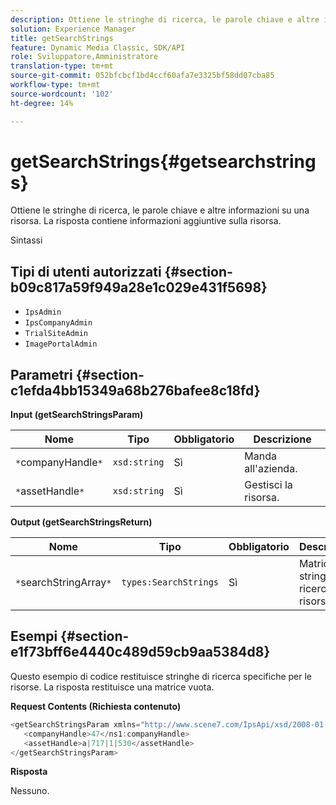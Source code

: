 ```yaml
---
description: Ottiene le stringhe di ricerca, le parole chiave e altre informazioni su una risorsa. La risposta contiene informazioni aggiuntive sulla risorsa.
solution: Experience Manager
title: getSearchStrings
feature: Dynamic Media Classic, SDK/API
role: Sviluppatore,Amministratore
translation-type: tm+mt
source-git-commit: 052bfcbcf1bd4ccf60afa7e3325bf58dd07cba85
workflow-type: tm+mt
source-wordcount: '102'
ht-degree: 14%

---
```



# getSearchStrings{#getsearchstrings}

Ottiene le stringhe di ricerca, le parole chiave e altre informazioni su una risorsa. La risposta contiene informazioni aggiuntive sulla risorsa.

Sintassi

## Tipi di utenti autorizzati {#section-b09c817a59f949a28e1c029e431f5698}

* `IpsAdmin`
* `IpsCompanyAdmin`
* `TrialSiteAdmin`
* `ImagePortalAdmin`

## Parametri {#section-c1efda4bb15349a68b276bafee8c18fd}

**Input (getSearchStringsParam)**

| Nome | Tipo | Obbligatorio | Descrizione |
|---|---|---|---|
| `*`companyHandle`*` | `xsd:string` | Sì | Manda all&#39;azienda. |
| `*`assetHandle`*` | `xsd:string` | Sì | Gestisci la risorsa. |

**Output (getSearchStringsReturn)**

| Nome | Tipo | Obbligatorio | Descrizione |
|---|---|---|---|
| `*`searchStringArray`*` | `types:SearchStrings` | Sì | Matrice di stringhe di ricerca delle risorse. |

## Esempi {#section-e1f73bff6e4440c489d59cb9aa5384d8}

Questo esempio di codice restituisce stringhe di ricerca specifiche per le risorse. La risposta restituisce una matrice vuota.

**Request Contents (Richiesta contenuto)**

```java
<getSearchStringsParam xmlns="http://www.scene7.com/IpsApi/xsd/2008-01-15">
   <companyHandle>47</ns1:companyHandle>
   <assetHandle>a|717|1|530</assetHandle>
</getSearchStringsParam>
```

**Risposta**

Nessuno.
